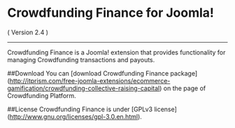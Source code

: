 Crowdfunding Finance for Joomla!
==========================
( Version 2.4 )
- - -

Crowdfunding Finance is a Joomla! extension that provides functionality for managing Crowdfunding transactions and payouts.

##Download
You can [download Crowdfunding Finance package] (http://itprism.com/free-joomla-extensions/ecommerce-gamification/crowdfunding-collective-raising-capital) on the page of Crowdfunding Platform.

##License
Crowdfunding Finance is under [GPLv3 license] (http://www.gnu.org/licenses/gpl-3.0.en.html).

